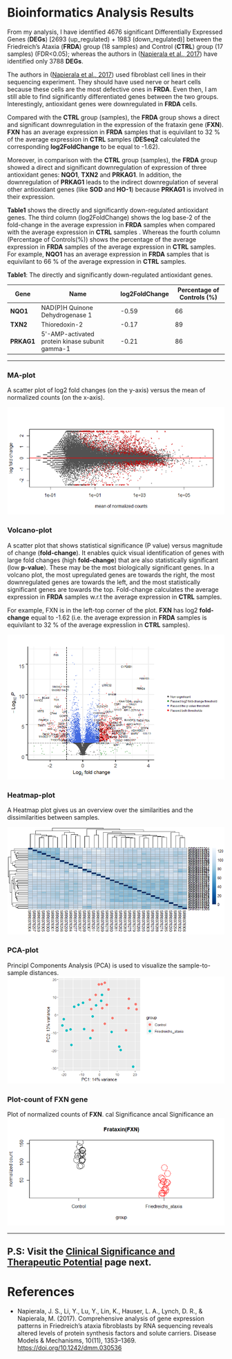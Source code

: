 # Bioinformatics Analysis Results

From my analysis, I have identified 4676  significant Differentially Expressed Genes (**DEGs**) [2693 (up_regulated) + 1983 (down_regulated)] between the Friedreich’s Ataxia (**FRDA**) group (18 samples) and Control (**CTRL**) group (17 samples) (FDR<0.05); whereas the authors in ([Napierala et al., 2017](https://www.ncbi.nlm.nih.gov/pubmed/29125828)) have identified only 3788 **DEGs**.  

The authors in ([Napierala et al., 2017](https://www.ncbi.nlm.nih.gov/pubmed/29125828)) used fibroblast cell lines in their sequencing experiment. They should have used nerve or heart cells because these cells are the most defective ones in **FRDA**. Even then, I am still able to find significantly differentiated genes between the two groups. Interestingly, antioxidant genes were downregulated in **FRDA** cells.  

Compared with the **CTRL** group (samples), the **FRDA** group shows a direct and significant downregulation in the expression of the frataxin gene (**FXN**). **FXN** has an average expression in **FRDA** samples that is equivilant to 32 % of the average expression in **CTRL** samples  (**DESeq2** calculated the corresponding **log2FoldChange** to be equal to -1.62).

Moreover, in comparison with the **CTRL** group (samples), the **FRDA** group showed a direct and significant downregulation of expression of three antioxidant genes: **NQO1**, **TXN2** and **PRKAG1**. In addition, the downregulation of **PRKAG1** leads to the indirect downregulation of several other antioxidant genes  (like **SOD** and **HO-1**) because **PRKAG1** is involved in their expression.  

**Table1** shows the directly and significantly down-regulated antioxidant genes. The third column (log2FoldChange) shows the log base-2 of the fold-change in the average expression in **FRDA** samples when compared with the average expression in **CTRL** samples . Whereas the fourth column (Percentage of Controls(%)) shows the percentage of the average expression in **FRDA** samples of the average expression in **CTRL** samples. For example, **NQO1** has an average expression in **FRDA** samples that is equivilant to 66 % of the average expression in **CTRL** samples.

**Table1**: The directly and significantly down-regulated antioxidant genes.  

Gene          |          Name                                  | log2FoldChange | Percentage of Controls (%)
------------- | ---------------------------------------------- | ------------------ | ----------------------  
**NQO1**      | NAD(P)H Quinone Dehydrogenase 1                  | -0.59 | 66
**TXN2**      | Thioredoxin-2                                    | -0.17 | 89
**PRKAG1**    | 5'-AMP-activated protein kinase subunit gamma-1  | -0.21 | 86

---------


### MA-plot
A scatter plot of log2 fold changes (on the y-axis) versus the mean of normalized counts (on the x-axis).

![](plots/ma_plot.png)

### Volcano-plot
A scatter plot that shows statistical significance (P value) versus magnitude of change (**fold-change**). It enables quick visual identification of genes with large fold changes (high **fold-change**) that are also statistically significant (low **p-value**). These may be the most biologically significant genes. In a volcano plot, the most upregulated genes are towards the right, the most downregulated genes are towards the left, and the most statistically significant genes are towards the top. Fold-change calculates the average expression in **FRDA** samples w.r.t the average expression in **CTRL** samples.  

For example, FXN is in the left-top corner of the plot. **FXN** has log2 **fold-change** equal to -1.62 (i.e. the average expression in **FRDA** samples is equivilant to 32 % of the average expresslion in **CTRL** samples).  

![](plots/volcano_plot.png)

### Heatmap-plot
A Heatmap plot gives us an overview over the similarities and the dissimilarities between samples.  

![](plots/heatmap_plot.png)

### PCA-plot
Principl Components Analysis (PCA) is used to visualize the sample-to-sample distances. 
![](plots/pca_plot.png)

### Plot-count of FXN gene

Plot of normalized counts of **FXN**.
cal Significance ancal Significance an
![](plots/fxn_counts_plot.png)

----------
P.S: Visit the [Clinical Significance and Therapeutic Potential](Clinical_Significance_and_SFN_Therapeutic_Potential.md) page next.
----------

# References

- Napierala, J. S., Li, Y., Lu, Y., Lin, K., Hauser, L. A., Lynch, D. R., & Napierala, M. (2017). Comprehensive analysis of gene expression patterns in Friedreich’s ataxia fibroblasts by RNA sequencing reveals altered levels of protein synthesis factors and solute carriers. Disease Models & Mechanisms, 10(11), 1353–1369. https://doi.org/10.1242/dmm.030536
